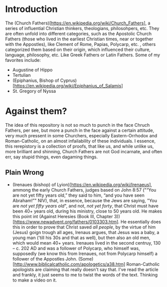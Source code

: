 # Introduction
The (Church Fathers)[https://en.wikipedia.org/wiki/Church_Fathers], a series of influential Christian thinkers, theologians, philosohpers, etc. They are often unfold into different categories, such as the Apostolic Church Fathers (those who lived in the earliest Christian times, near or together with the Appostles), like Clement of Rome, Papias, Polycarp, etc.
, others categorized them based on their origin, which influenced their culture, language, philosophy, etc. Like Greek Fathers or Latin Fathers.
Some of my favorites include:
- Augustine of Hippo
- Tertulian
- (Epiphanius, Bishop of Cyprus)[https://en.wikipedia.org/wiki/Epiphanius_of_Salamis]
- St. Gregory of Nyssa

# Against them?
The idea of this repository is not so much to punch in the face Chruch Fathers, per see, but more a punch in the face against a certain attitude, very much pressent in some Churchers, especially Eastern-Orrhodox and Roman-Catholic, on an almost infailability of these individuals.
I essence, this rerepistory is a collection of proofs, that like us, and while unlike us, more brilliant and shinning, Church Fathers are not God incarnate, and often err, say stupid things, even dagaming things.



## Plain Wrong
- (Irenaues (bishop) of Lyion)[https://en.wikipedia.org/wiki/Irenaeus], ammong the early Church Fathers, judges based on John 8:57 ("“You are not yet fifty years old,” they said to him, “and you have seen Abraham!”" NIV), that, in essence, because the Jews are saying, "You are _not yet fifty years old_", and not, _not yet forty_, that Christ must have been 40+ years old, during his ministry, close to 50 years old. He makes this point int (Against Heresies (Book III, Chapter 3))[https://www.newadvent.org/fathers/0103303.htm]. He essentially does this in order to prove that Christ saved _all people_, by the virtue of him (Jesus) goign trough all ages, Irenaus argues, that Jesus was a baby, a young man ('till his 30s and that as well), but then also an old men, which would mean 40+ years. Irenaues lived in the second centruy, 130 – c. 202 AD and was a follower of Polycarp, who himself was, supposedly (we know this from Irenaues, not from Polycarp himself) a follower of the Appostles John.
(Some)[http://www.biblicalcatholic.com/apologetics/a38.htm] Roman-Catholic apologists are claiming that really doesn't say that. I've read the article and frankly, it just seems to me to twist the words of the text. Thinking to make a video on it.
